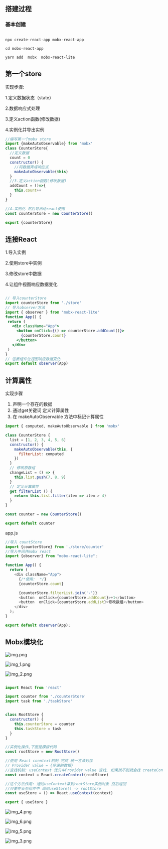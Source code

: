 
## 搭建过程

### 基本创建
```shell

npx create-react-app mobx-react-app

cd mobx-react-app

yarn add  mobx  mobx-react-lite

```

## 第一个store

实现步骤:

1.定义数据状态（state）

2.数据响应式处理

3.定义action函数(修改数据)

4.实例化并导出实例

```js
//编写第一个mobx store
import {makeAutoObservable} from 'mobx'
class CounterStore{
  //定义数据
  count = 0
  constructor() {
    //将数据弄成响应式
    makeAutoObservable(this)
  }
  //3.定义action函数(修改数据)
  addCount = ()=>{
    this.count++
  }
}

//4.实例化 然后导出给react使用
const counterStore = new CounterStore()

export {counterStore}
```

## 连接React

1.导入实例

2.使用store中实例

3.修改store中数据

4.让组件视图响应数据变化

 ```jsx

// 导入counterStore
import counterStore from './store'
// 导入observer方法
import { observer } from 'mobx-react-lite'
function App() {
  return (
    <div className="App">
      <button onClick={() => counterStore.addCount()}>
        {counterStore.count}
      </button>
    </div>
  )
}
// 包裹组件让视图响应数据变化
export default observer(App)
```

## 计算属性

实现步骤
1. 声明一个存在的数据
2. 通过get关键词 定义计算属性
3. 在 makeAutoObservable 方法中标记计算属性

```js
import { computed, makeAutoObservable } from 'mobx'

class CounterStore {
  list = [1, 2, 3, 4, 5, 6]
  constructor() {
    makeAutoObservable(this, {
      filterList: computed
    })
  }
  // 修改原数组
  changeList = () => {
    this.list.push(7, 8, 9)
  }
  // 定义计算属性
  get filterList () {
    return this.list.filter(item => item > 4)
  }
}

const counter = new CounterStore()

export default counter
```

app.js

```js
//导入 countStore
import {counterStore} from './store/counter'
//导入中间件mobx react
import {observer} from "mobx-react-lite";

function App() {
  return (
    <div className="App">
      {/*使用:  */}
      {counterStore.count}

      {counterStore.filterList.join('-')}
      <button  onClick={counterStore.addCount}>+1</button>
      <button  onClick={counterStore.addList}>修改数组</button>
    </div>
  );
}

export default observer(App);

```

## Mobx模块化

![img.png](img.png)


![img_1.png](img_1.png)



![img_2.png](img_2.png)


```jsx

import React from 'react'

import counter from './counterStore'
import task from './taskStore'


class RootStore {
  constructor() {
    this.counterStore = counter
    this.taskStore = task
  }
}

//实例化操作,下面是模板代码
const rootStore = new RootStore()

//使用 React conntext机制 完成 统一方法封存
// Provider value = {传递的数据}
//查找机制: useContext 优先中Provider value 查找, 如果找不到就会找 createContext 方法传递过来的默认参数
const context = React.createContext(rootStore)

//这个方法作用: 通过useContext拿到rootStore实例对象 然后返回
//只要在业务组件中 调用useStore() -> rootStore
const useStore = () => React.useContext(context)

export { useStore }
```
![img_4.png](img_4.png)

![img_6.png](img_6.png)


![img_5.png](img_5.png)

![img_3.png](img_3.png)
